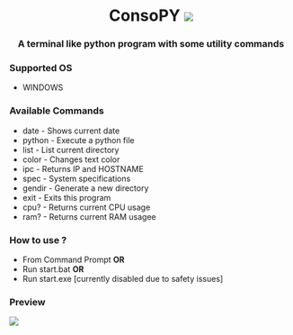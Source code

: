 <h1 align="center">ConsoPY <img src="https://img.icons8.com/external-prettycons-flat-prettycons/28/000000/external-code-terminal-web-seo-prettycons-flat-prettycons.png"/></h1>
<h3 align="center">A terminal like python program with some utility commands</h3>


<h3>Supported OS </h3>
<ul>
  <li>WINDOWS</li>

</ul>
<h3>Available Commands</h3>
<ul>
<li>date     - Shows current date</li>
<li>python   - Execute a python file</li>
<li>list     - List current directory</li>
<li>color    - Changes text color</li>
<li>ipc      - Returns IP and HOSTNAME</li>
<li>spec     - System specifications</li>
<li>gendir   - Generate a new directory</li>
<li>exit     - Exits this program</li>
<li>cpu?     - Returns current CPU usage</li>
<li>ram?     - Returns current RAM usagee</li>
</ul>
<h3> How to use ? </h3>
<ul>
  <li>From Command Prompt <b>OR</b></li>
  <li>Run start.bat <b>OR</b></li>
  <li>Run start.exe [currently disabled due to safety issues] <img height="8px" src="https://user-images.githubusercontent.com/87514488/142975240-b5672d3d-4241-45ff-ba14-edcf5f7e66cb.png">
 </li>
</ul>

<h3>Preview</h3>
<img src="https://user-images.githubusercontent.com/87514488/142975683-2ebc128f-3aad-4823-9c92-689ccc4b7c4c.png">
